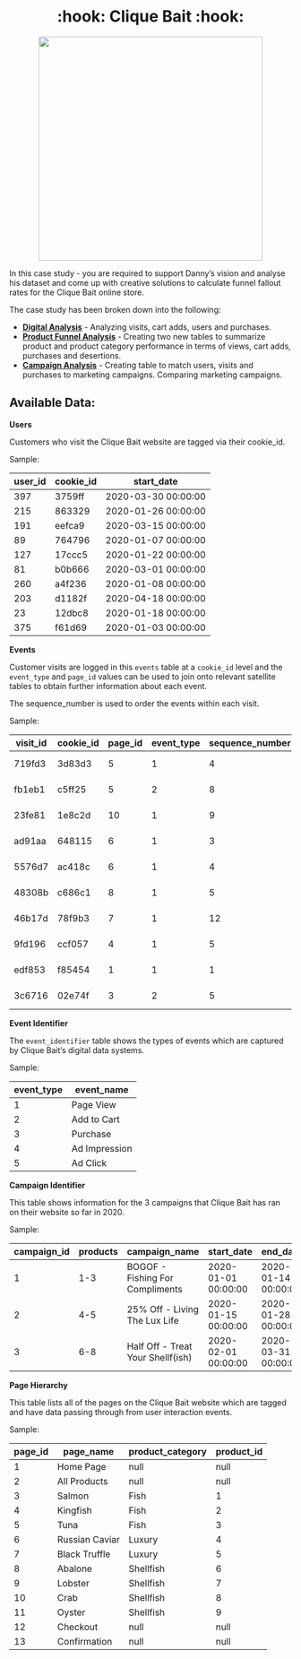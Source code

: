 <div align="center">
 <h1>:hook: Clique Bait :hook: </h1>
</div>

<p align="center">
    <img src="https://8weeksqlchallenge.com/images/case-study-designs/6.png" width="400" height="400">
</p>

In this case study - you are required to support Danny’s vision and analyse his dataset and come up with creative solutions to calculate funnel fallout rates for the Clique Bait online store.

The case study has been broken down into the following:

* **[Digital Analysis](https://github.com/Outis09/8-Week-SQL-Challenge/blob/main/Case%20Study%20%236%20-%20Clique%20Bait/A.%20Digital%20Analysis.md)** - Analyzing visits, cart adds, users and purchases.
* **[Product Funnel Analysis](https://github.com/Outis09/8-Week-SQL-Challenge/blob/main/Case%20Study%20%236%20-%20Clique%20Bait/B.%20Product%20Funnel%20Analysis.md)** - Creating two new tables to summarize product and product category performance in terms of views, cart adds, purchases and desertions.
* **[Campaign Analysis](https://github.com/Outis09/8-Week-SQL-Challenge/blob/main/Case%20Study%20%236%20-%20Clique%20Bait/C.%20Campaign%20Analysis.md)** - Creating table to match users, visits and purchases to marketing campaigns. Comparing marketing campaigns.

**Available Data:**
----------

**Users**

Customers who visit the Clique Bait website are tagged via their cookie_id.

Sample:


user_id	|cookie_id|	start_date
|-------|---------|---------|
397	|3759ff	|2020-03-30 00:00:00
215	|863329	|2020-01-26 00:00:00
191|	eefca9	|2020-03-15 00:00:00
89	|764796	|2020-01-07 00:00:00
127	|17ccc5|	2020-01-22 00:00:00
81	|b0b666	|2020-03-01 00:00:00
260	|a4f236	|2020-01-08 00:00:00
203|	d1182f	|2020-04-18 00:00:00
23	|12dbc8	|2020-01-18 00:00:00
375	|f61d69	|2020-01-03 00:00:00

**Events**

Customer visits are logged in this `events` table at a `cookie_id` level and the `event_type` and `page_id` values can be used to join onto relevant satellite tables to obtain further information about each event.

The sequence_number is used to order the events within each visit.

Sample:

visit_id|	cookie_id	|page_id	|event_type|	sequence_number|	event_time
----------|------|------------|----------|---------|--------
719fd3	|3d83d3	|5	|1	|4	|2020-03-02 00:29:09.975502
fb1eb1	|c5ff25	|5|	2	|8	|2020-01-22 07:59:16.761931
23fe81	|1e8c2d	|10|	1	|9|	2020-03-21 13:14:11.745667
ad91aa	|648115	|6	|1	|3	|2020-04-27 16:28:09.824606
5576d7	|ac418c	|6	|1	|4	|2020-01-18 04:55:10.149236
48308b	|c686c1	|8|	1	|5	|2020-01-29 06:10:38.702163
46b17d	|78f9b3	|7	|1	|12|	2020-02-16 09:45:31.926407
9fd196	|ccf057	|4	|1	|5	|2020-02-14 08:29:12.922164
edf853	|f85454	|1	|1	|1	|2020-02-22 12:59:07.652207
3c6716	|02e74f	|3	|2|	5	|2020-01-31 17:56:20.777383

**Event Identifier**

The `event_identifier` table shows the types of events which are captured by Clique Bait’s digital data systems.

Sample:

event_type|	event_name
--------|-----------
1	|Page View
2	|Add to Cart
3	|Purchase
4	|Ad Impression
5	|Ad Click

**Campaign Identifier**

This table shows information for the 3 campaigns that Clique Bait has ran on their website so far in 2020.

Sample:

campaign_id|	products|	campaign_name	|start_date	|end_date
---------|--------|-----------|------------|----------
1	|1-3	|BOGOF - Fishing For Compliments|	2020-01-01 00:00:00|	2020-01-14 00:00:00
2	|4-5	|25% Off - Living The Lux Life	|2020-01-15 00:00:00	|2020-01-28 00:00:00
3	|6-8|	Half Off - Treat Your Shellf(ish)|	2020-02-01 00:00:00|	2020-03-31 00:00:00

**Page Hierarchy**

This table lists all of the pages on the Clique Bait website which are tagged and have data passing through from user interaction events.

Sample:

page_id|	page_name|	product_category	|product_id
------|----------|---------------|------------
1|	Home Page|	null|	null
2	|All Products	|null|	null
3	|Salmon|	Fish|	1
4	|Kingfish|	Fish|	2
5	|Tuna	|Fish	|3
6	|Russian Caviar|	Luxury|	4
7	|Black Truffle	|Luxury	|5
8	|Abalone|	Shellfish|	6
9	|Lobster	|Shellfish	|7
10|	Crab	|Shellfish|	8
11|	Oyster	|Shellfish|	9
12|	Checkout|	null|	null
13|	Confirmation	|null|	null


